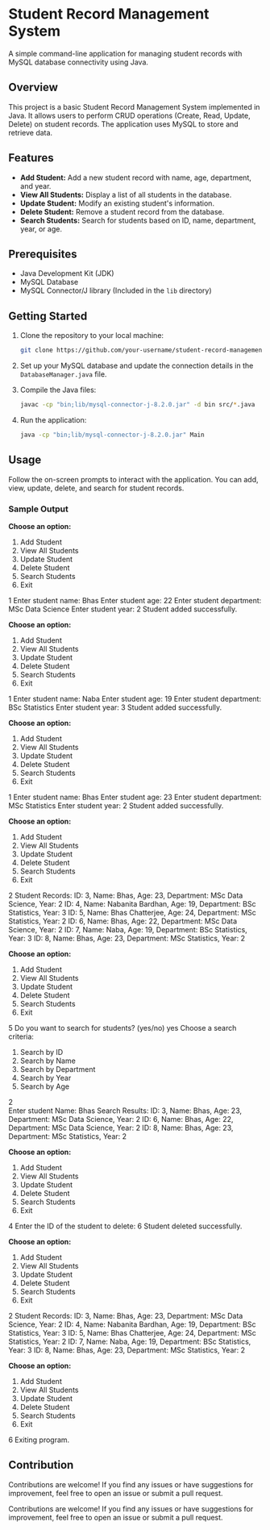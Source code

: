 # Student Record Management System

A simple command-line application for managing student records with MySQL database connectivity using Java.

## Overview

This project is a basic Student Record Management System implemented in Java. It allows users to perform CRUD operations (Create, Read, Update, Delete) on student records. The application uses MySQL to store and retrieve data.

## Features

- **Add Student:** Add a new student record with name, age, department, and year.
- **View All Students:** Display a list of all students in the database.
- **Update Student:** Modify an existing student's information.
- **Delete Student:** Remove a student record from the database.
- **Search Students:** Search for students based on ID, name, department, year, or age.

## Prerequisites

- Java Development Kit (JDK)
- MySQL Database
- MySQL Connector/J library (Included in the `lib` directory)

## Getting Started

1. Clone the repository to your local machine:

   ```bash
   git clone https://github.com/your-username/student-record-management.git
   ```

2. Set up your MySQL database and update the connection details in the `DatabaseManager.java` file.

3. Compile the Java files:

   ```bash
   javac -cp "bin;lib/mysql-connector-j-8.2.0.jar" -d bin src/*.java
   ```

4. Run the application:

   ```bash
   java -cp "bin;lib/mysql-connector-j-8.2.0.jar" Main
   ```

## Usage

Follow the on-screen prompts to interact with the application. You can add, view, update, delete, and search for student records.

### Sample Output

**Choose an option:**
1. Add Student
2. View All Students
3. Update Student
4. Delete Student
5. Search Students
6. Exit

1
Enter student name:
Bhas
Enter student age:
22
Enter student department:
MSc Data Science
Enter student year:
2
Student added successfully.

**Choose an option:**
1. Add Student
2. View All Students
3. Update Student
4. Delete Student
5. Search Students
6. Exit

1
Enter student name:
Naba
Enter student age:
19
Enter student department:
BSc Statistics
Enter student year:
3
Student added successfully.

**Choose an option:**
1. Add Student
2. View All Students
3. Update Student
4. Delete Student
5. Search Students
6. Exit

1
Enter student name:
Bhas
Enter student age:
23
Enter student department:
MSc Statistics
Enter student year:
2
Student added successfully.

**Choose an option:**
1. Add Student
2. View All Students
3. Update Student
4. Delete Student
5. Search Students
6. Exit

2
Student Records:
ID: 3, Name: Bhas, Age: 23, Department: MSc Data Science, Year: 2
ID: 4, Name: Nabanita Bardhan, Age: 19, Department: BSc Statistics, Year: 3
ID: 5, Name: Bhas Chatterjee, Age: 24, Department: MSc Statistics, Year: 2
ID: 6, Name: Bhas, Age: 22, Department: MSc Data Science, Year: 2
ID: 7, Name: Naba, Age: 19, Department: BSc Statistics, Year: 3
ID: 8, Name: Bhas, Age: 23, Department: MSc Statistics, Year: 2

**Choose an option:**
1. Add Student
2. View All Students
3. Update Student
4. Delete Student
5. Search Students
6. Exit

5
Do you want to search for students? (yes/no)
yes
Choose a search criteria:
1. Search by ID
2. Search by Name
3. Search by Department
4. Search by Year
5. Search by Age

2   
Enter student Name:
Bhas
Search Results:
ID: 3, Name: Bhas, Age: 23, Department: MSc Data Science, Year: 2
ID: 6, Name: Bhas, Age: 22, Department: MSc Data Science, Year: 2
ID: 8, Name: Bhas, Age: 23, Department: MSc Statistics, Year: 2

**Choose an option:**
1. Add Student
2. View All Students
3. Update Student
4. Delete Student
5. Search Students
6. Exit

4
Enter the ID of the student to delete:
6
Student deleted successfully.

**Choose an option:**
1. Add Student
2. View All Students
3. Update Student
4. Delete Student
5. Search Students
6. Exit

2
Student Records:
ID: 3, Name: Bhas, Age: 23, Department: MSc Data Science, Year: 2
ID: 4, Name: Nabanita Bardhan, Age: 19, Department: BSc Statistics, Year: 3
ID: 5, Name: Bhas Chatterjee, Age: 24, Department: MSc Statistics, Year: 2
ID: 7, Name: Naba, Age: 19, Department: BSc Statistics, Year: 3
ID: 8, Name: Bhas, Age: 23, Department: MSc Statistics, Year: 2

**Choose an option:**
1. Add Student
2. View All Students
3. Update Student
4. Delete Student
5. Search Students
6. Exit

6
Exiting program.


## Contribution

Contributions are welcome! If you find any issues or have suggestions for improvement, feel free to open an issue or submit a pull request.




Contributions are welcome! If you find any issues or have suggestions for improvement, feel free to open an issue or submit a pull request.
